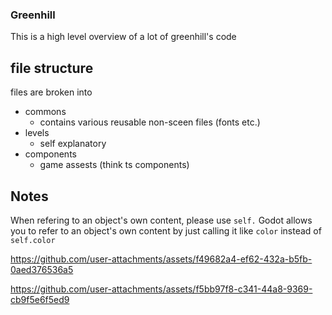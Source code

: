 ### Greenhill

This is a high level overview of a lot of greenhill's code

## file structure

files are broken into

- commons
	- contains various reusable non-sceen files (fonts etc.)
- levels
	- self explanatory 
- components
	- game assests (think ts components)
	
## Notes

When refering to an object's own content, please use ```self.```
Godot allows you to refer to an object's own content by just calling it like ```color``` instead of ```self.color```




https://github.com/user-attachments/assets/f49682a4-ef62-432a-b5fb-0aed376536a5



https://github.com/user-attachments/assets/f5bb97f8-c341-44a8-9369-cb9f5e6f5ed9

